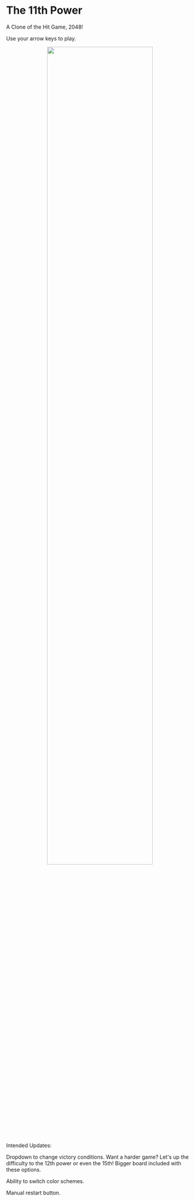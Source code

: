 # The 11th Power

A Clone of the Hit Game, 2048!

Use your arrow keys to play.

<p align="center">
    <img width=75% src="https://i.imgur.com/KchxOCv.gif" />
</p>

Intended Updates:

Dropdown to change victory conditions. Want a harder game? Let's up the difficulty to the 12th power or even the 15th! Bigger board included with these options.

Ability to switch color schemes.

Manual restart button.